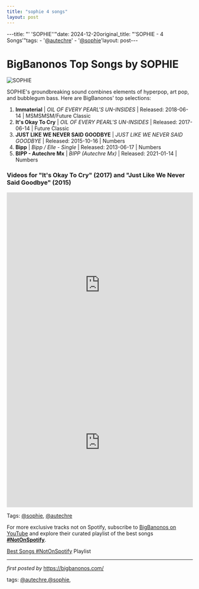 ```yaml
---
title: "sophie 4 songs"
layout: post
---
```

---title: "' 'SOPHIE''"date: 2024-12-20original_title: "'SOPHIE - 4 Songs'"tags:  - '[@autechre](/tags/autechre/)'  - '[@sophie](/tags/sophie/)'layout: post---<h1>BigBanonos Top Songs by SOPHIE</h1><img src="https://i.ytimg.com/vi/m_S0qCeA-pc/maxresdefault.jpg" alt="SOPHIE"> <p>SOPHIE's groundbreaking sound combines elements of hyperpop, art pop, and bubblegum bass. Here are BigBanonos' top selections:</p> <ol> <li><strong>Immaterial</strong> | <em>OIL OF EVERY PEARL'S UN-INSIDES</em> | Released: 2018-06-14 | MSMSMSM/Future Classic</li> <li><strong>It's Okay To Cry</strong> | <em>OIL OF EVERY PEARL'S UN-INSIDES</em> | Released: 2017-06-14 | Future Classic</li> <li><strong>JUST LIKE WE NEVER SAID GOODBYE</strong> | <em>JUST LIKE WE NEVER SAID GOODBYE</em> | Released: 2015-10-16 | Numbers</li> <li><strong>Bipp</strong> | <em>Bipp / Elle - Single</em> | Released: 2013-06-17 | Numbers</li> <li><strong>BIPP - Autechre Mx</strong> | <em>BIPP (Autechre Mx)</em> | Released: 2021-01-14 | Numbers</li></ol> <h3>Videos for "It's Okay To Cry" (2017) and "Just Like We Never Said Goodbye" (2015)</h3><iframe width="100%" height="500" src="https://www.youtube.com/embed/m_S0qCeA-pc?list=PLtuNtuTatqI1fAQgM4M5R9AFySoMbbrYS" frameborder="0" allowfullscreen></iframe> <div> <iframe src="https://open.spotify.com/embed/playlist/4ZQYvmrFtzxielCFNOCxvj?utm_source=generator" width="100%" height="352" frameborder="0" allow="autoplay; clipboard-write; encrypted-media; fullscreen; picture-in-picture" loading="lazy"></iframe></div><p>Tags: [@sophie](/tags/sophie/), [@autechre](/tags/autechre/)</p><!--Subscribe and Playlist Links--><div>    <p>For more exclusive tracks not on Spotify, subscribe to <a href="https://www.youtube.com/[@BigBanonos](/tags/BigBanonos/)" target="_blank">BigBanonos on YouTube</a> and explore their curated playlist of the best songs <strong>[#NotOnSpotify](/tags/NotOnSpotify/)</strong>.</p>    <p><a href="https://www.youtube.com/playlist?list=PLtuNtuTatqI0kFahUCbtbfenC_ET5O_tr" target="_blank">Best Songs [#NotOnSpotify](/tags/NotOnSpotify/) Playlist<br /></a></p></div><hr /><p><em>first posted by</em> <a href="https://bigbanonos.com/" rel="noopener" target="_new">https://bigbanonos.com/</a></p><p>tags: [@autechre](/tags/autechre/),[@sophie](/tags/sophie/),</p>